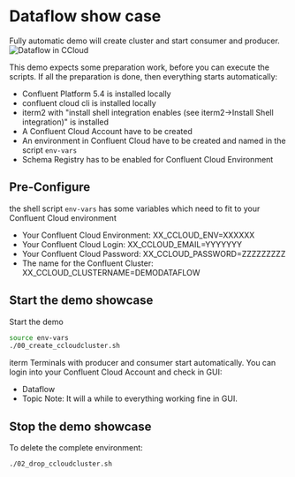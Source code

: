# Dataflow show case
Fully automatic demo will create cluster and start consumer and producer.
![Dataflow in CCloud](https://docs.confluent.io/current/_images/ccloud-data-flow-inspect-producers.png)

This demo expects some preparation work, before you can execute the scripts. If all the preparation is done, then everything starts automatically:
* Confluent Platform 5.4 is installed locally
* confluent cloud cli is installed locally
* iterm2 with "install shell integration enables (see iterm2->Install Shell integration)" is installed
* A Confluent Cloud Account have to be created
* An environment in Confluent Cloud have to be created and named in the script `env-vars`
* Schema Registry has to be enabled for Confluent Cloud Environment

## Pre-Configure
the shell script `env-vars` has some variables which need to fit to your Confluent Cloud environment
* Your Confluent Cloud Environment:  XX_CCLOUD_ENV=XXXXXX
* Your Confluent Cloud Login: XX_CCLOUD_EMAIL=YYYYYYY
* Your Confluent Cloud Password: XX_CCLOUD_PASSWORD=ZZZZZZZZZ
* The name for the Confluent Cluster: XX_CCLOUD_CLUSTERNAME=DEMODATAFLOW

## Start the demo showcase
Start the demo
```bash
source env-vars
./00_create_ccloudcluster.sh
```
iterm Terminals with producer and consumer start automatically. You can login into your Confluent Cloud Account and check in GUI:
* Dataflow
* Topic
Note: It will a while to everything working fine in GUI.

## Stop the demo showcase
To delete the complete environment:
```bash
./02_drop_ccloudcluster.sh
```


